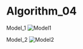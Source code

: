 # Algorithm_04
Model_1
![Model1](https://user-images.githubusercontent.com/95458916/173178876-e12240c5-1277-4177-8b6a-53510afe309b.PNG)

Model_2
![Model2](https://user-images.githubusercontent.com/95458916/173179061-d1c1dfb0-f6a2-46a1-9eb3-073d660b5f4a.PNG)
